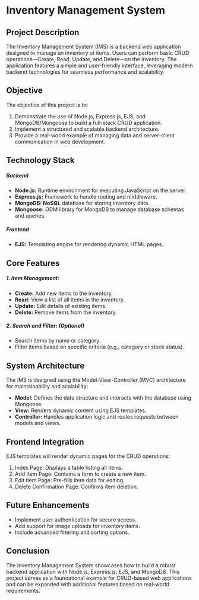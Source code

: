 ﻿# Inventory Management System

## Project Description
The Inventory Management System (IMS) is a backend web application designed to manage an inventory of items. Users can perform basic CRUD operations—Create, Read, Update, and Delete—on the inventory. The application features a simple and user-friendly interface, leveraging modern backend technologies for seamless performance and scalability.


## Objective
The objective of this project is to:
1. Demonstrate the use of Node.js, Express.js, EJS, and MongoDB/Mongoose to build a full-stack CRUD application.
2. Implement a structured and scalable backend architecture.
3. Provide a real-world example of managing data and server-client communication in web development.


## Technology Stack
##### Backend
- **Node.js:** Runtime environment for executing JavaScript on the server.
- **Express.js:** Framework to handle routing and middleware.
- **MongoDB: NoSQL** database for storing inventory data.
- **Mongoose:** ODM library for MongoDB to manage database schemas and queries.
##### Frontend
- **EJS:** Templating engine for rendering dynamic HTML pages.


## Core Features
##### 1. Item Management:
- **Create:** Add new items to the inventory.
- **Read:** View a list of all items in the inventory.
- **Update:** Edit details of existing items.
- **Delete:** Remove items from the inventory.
##### 2. Search and Filter: *(Optional)*
- Search items by name or category.
- Filter items based on specific criteria (e.g., category or stock status).


## System Architecture
The IMS is designed using the Model-View-Controller (MVC) architecture for maintainability and scalability:
- **Model:** Defines the data structure and interacts with the database using Mongoose.
- **View:** Renders dynamic content using EJS templates.
- **Controller:** Handles application logic and routes requests between models and views.


## Frontend Integration
EJS templates will render dynamic pages for the CRUD operations:
1. Index Page: Displays a table listing all items.
2. Add Item Page: Contains a form to create a new item.
3. Edit Item Page: Pre-fills item data for editing.
4. Delete Confirmation Page: Confirms item deletion.


## Future Enhancements
- Implement user authentication for secure access.
- Add support for image uploads for inventory items.
- Include advanced filtering and sorting options.


## Conclusion
The Inventory Management System showcases how to build a robust backend application with Node.js, Express.js, EJS, and MongoDB. This project serves as a foundational example for CRUD-based web applications and can be expanded with additional features based on real-world requirements.
